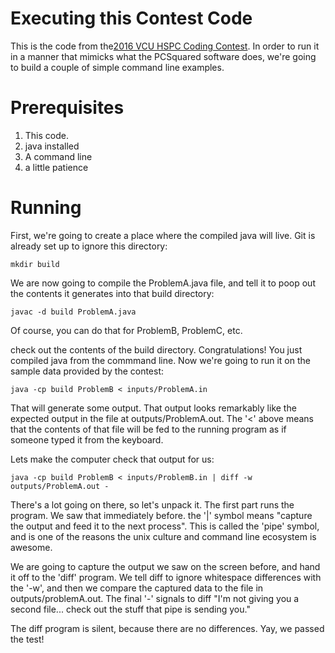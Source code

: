 Executing this Contest Code
=

This is the code from the[2016 VCU HSPC Coding Contest](http://www.egr.vcu.edu/departments/computer/about/high-school-programming-contest/past-contests/).  In order to run it in a manner that mimicks what the PCSquared software does, we're going to build a couple of simple command line examples.

Prerequisites
==
1. This code.
2. java installed
3. A command line
4. a little patience

Running
==
First, we're going to create a place where the compiled java will live.  Git is already set up to ignore this directory:

    mkdir build

We are now going to compile the ProblemA.java file, and tell it to poop out the contents it generates into that build directory:

    javac -d build ProblemA.java


Of course, you can do that for ProblemB, ProblemC, etc.

check out the contents of the build directory.  Congratulations!  You just compiled java from the commmand line.  Now we're going to run it on the sample data provided by the contest:

    java -cp build ProblemB < inputs/ProblemA.in 

That will generate some output.  That output looks remarkably like the expected output in the file at outputs/ProblemA.out.  The '<' above means that the contents of that file will be fed to the running program as if someone typed it from the keyboard.

Lets make the computer check that output for us:

    java -cp build ProblemB < inputs/ProblemB.in | diff -w outputs/ProblemA.out -

There's a lot going on there, so let's unpack it.  The first part runs the program.  We saw that immediately before.  the '|' symbol means "capture the output and feed it to the next process".  This is called the 'pipe' symbol, and is one of the reasons the unix culture and command line ecosystem is awesome.

We are going to capture the output we saw on the screen before, and hand it off to the 'diff' program.  We tell diff to ignore whitespace differences with the '-w', and then we compare the captured data to the file in outputs/problemA.out.  The final '-' signals to diff "I'm not giving you a second file... check out the stuff that pipe is sending you."

The diff program is silent, because there are no differences.  Yay, we passed the test!

